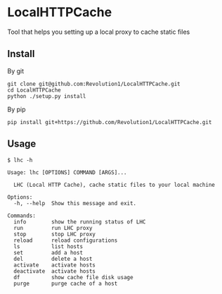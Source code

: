 # LocalHTTPCache

Tool that helps you setting up a local proxy to cache static files

## Install

By git

```
git clone git@github.com:Revolution1/LocalHTTPCache.git
cd LocalHTTPCache
python ./setup.py install
```

By pip

```
pip install git+https://github.com/Revolution1/LocalHTTPCache.git
```

## Usage

```
$ lhc -h

Usage: lhc [OPTIONS] COMMAND [ARGS]...

  LHC (Local HTTP Cache), cache static files to your local machine

Options:
  -h, --help  Show this message and exit.

Commands:
  info        show the running status of LHC
  run         run LHC proxy
  stop        stop LHC proxy
  reload      reload configurations
  ls          list hosts
  set         add a host
  del         delete a host
  activate    activate hosts
  deactivate  activate hosts
  df          show cache file disk usage
  purge       purge cache of a host
```
